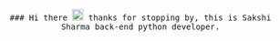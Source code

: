 
<p align="center">
  <samp>
    ### Hi there <img src="https://github.com/vimalverma558/vimalverma558/blob/v2/img/Hi.gif" width="20px">
    thanks for stopping by, this is Sakshi Sharma back-end python developer.
  </samp>
</p>

<!--
**ThisIsSakshi/ThisisSakshi** is a ✨ _special_ ✨ repository because its `README.md` (this file) appears on your GitHub profile.

Here are some ideas to get you started:

- 🔭 I’m currently working on ...
- 🌱 I’m currently learning ...
- 👯 I’m looking to collaborate on ...
- 🤔 I’m looking for help with ...
- 💬 Ask me about ...
- 📫 How to reach me: ...
- 😄 Pronouns: ...
- ⚡ Fun fact: ...
-->

